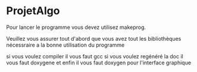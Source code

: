# ProjetAlgo

Pour lancer le programme vous devez utilisez makeprog. 

Veuillez  vous assurer tout d'abord que vous avez tout les bibliothèques nécessraire a la bonne utilisation du programme 

si vous voulez compiler il vous faut gcc 
si vous voulez regénéré la doc il vous faut doxygene
et enfin il vous faut doxygen pour l'interface graphique 
